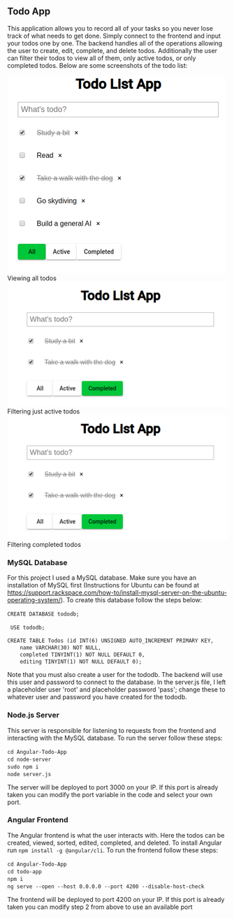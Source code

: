 ## Todo App

This application allows you to record all of your tasks so you never lose track of what needs to get done. Simply connect to the frontend and input your todos one by one. The backend handles all of the operations allowing the user to create, edit, complete, and delete todos. Additionally the user can filter their todos to view all of them, only active todos, or only completed todos. Below are some screenshots of the todo list:

![Image of all todos](https://github.com/AlexMotyka/Angular-Todo-App/blob/master/Images/Screenshot%20from%202020-08-27%2017-22-34.png)  
Viewing all todos  
![Image of active todos](https://github.com/AlexMotyka/Angular-Todo-App/blob/master/Images/Screenshot%20from%202020-08-27%2017-23-13.png)  
Filtering just active todos  
![Image of completed todos](https://github.com/AlexMotyka/Angular-Todo-App/blob/master/Images/Screenshot%20from%202020-08-27%2017-23-13.png)  
Filtering completed todos  

### MySQL Database

For this project I used a MySQL database. Make sure you have an installation of MySQL first (Instructions for Ubuntu can be found at https://support.rackspace.com/how-to/install-mysql-server-on-the-ubuntu-operating-system/). To create this database follow the steps below:

``` CREATE DATABASE tododb; ```  
  
``` USE tododb;```  

```
CREATE TABLE Todos (id INT(6) UNSIGNED AUTO_INCREMENT PRIMARY KEY,
    name VARCHAR(30) NOT NULL,
    completed TINYINT(1) NOT NULL DEFAULT 0,
    editing TINYINT(1) NOT NULL DEFAULT 0);
 ```
    
Note that you must also create a user for the tododb. The backend will use this user and password to connect to the database. In the server.js file, I left a placeholder user 'root' and placeholder password 'pass'; change these to whatever user and password you have created for the tododb.

### Node.js Server

This server is responsible for listening to requests from the frontend and interacting with the MySQL database. To run the server follow these steps:

``` cd Angular-Todo-App ```  
``` cd node-server ```  
``` sudo npm i ```  
``` node server.js ```  

The server will be deployed to port 3000 on your IP. If this port is already taken you can modify the port variable in the code and select your own port.

### Angular Frontend

The Angular frontend is what the user interacts with. Here the todos can be created, viewed, sorted, edited, completed, and deleted. To install Angular run  ``` npm install -g @angular/cli ```. To run the frontend follow these steps:

``` cd Angular-Todo-App ```  
``` cd todo-app ```  
``` npm i ```  
``` ng serve --open --host 0.0.0.0 --port 4200 --disable-host-check ```  

The frontend will be deployed to port 4200 on your IP. If this port is already taken you can modify step 2 from above to use an available port


